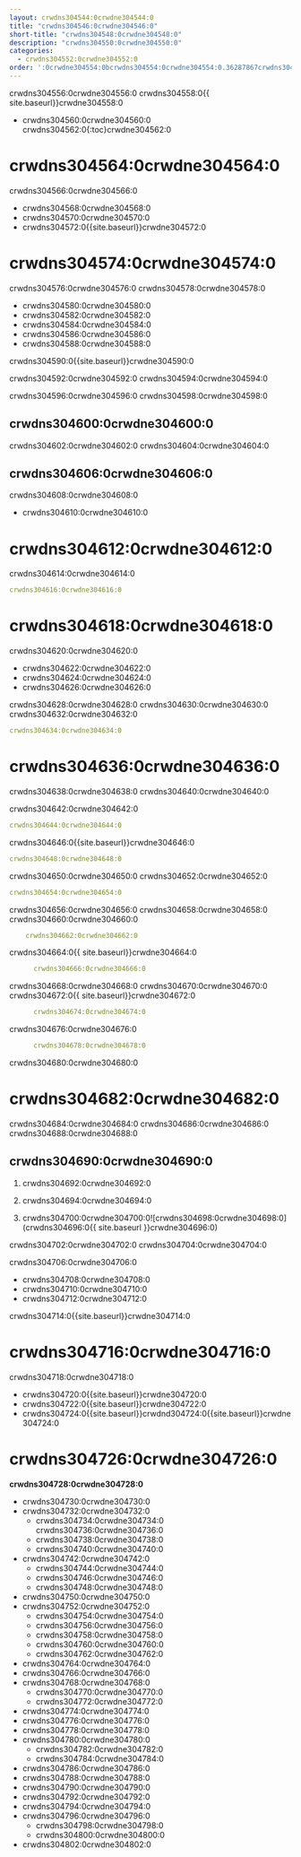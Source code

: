 ```yaml
---
layout: crwdns304544:0crwdne304544:0
title: "crwdns304546:0crwdne304546:0"
short-title: "crwdns304548:0crwdne304548:0"
description: "crwdns304550:0crwdne304550:0"
categories:
  - crwdns304552:0crwdne304552:0
order: ':0crwdne304554:0bcrwdns304554:0crwdne304554:0.36287867crwdns304554:0crwdne304554:0'
---
```


crwdns304556:0crwdne304556:0 crwdns304558:0{{ site.baseurl}}crwdne304558:0

* crwdns304560:0crwdne304560:0
crwdns304562:0{:toc}crwdne304562:0


# crwdns304564:0crwdne304564:0

crwdns304566:0crwdne304566:0

* crwdns304568:0crwdne304568:0
* crwdns304570:0crwdne304570:0
* crwdns304572:0{{site.baseurl}}crwdne304572:0

# crwdns304574:0crwdne304574:0

crwdns304576:0crwdne304576:0 crwdns304578:0crwdne304578:0

- crwdns304580:0crwdne304580:0
- crwdns304582:0crwdne304582:0
- crwdns304584:0crwdne304584:0
- crwdns304586:0crwdne304586:0
- crwdns304588:0crwdne304588:0

crwdns304590:0{{site.baseurl}}crwdne304590:0

crwdns304592:0crwdne304592:0 crwdns304594:0crwdne304594:0

crwdns304596:0crwdne304596:0 crwdns304598:0crwdne304598:0

## crwdns304600:0crwdne304600:0

crwdns304602:0crwdne304602:0 crwdns304604:0crwdne304604:0

## crwdns304606:0crwdne304606:0

crwdns304608:0crwdne304608:0

* crwdns304610:0crwdne304610:0

# crwdns304612:0crwdne304612:0

crwdns304614:0crwdne304614:0

```yaml
crwdns304616:0crwdne304616:0
```

# crwdns304618:0crwdne304618:0

crwdns304620:0crwdne304620:0

* crwdns304622:0crwdne304622:0
* crwdns304624:0crwdne304624:0
* crwdns304626:0crwdne304626:0

crwdns304628:0crwdne304628:0 crwdns304630:0crwdne304630:0 crwdns304632:0crwdne304632:0

```YAML
crwdns304634:0crwdne304634:0
```

# crwdns304636:0crwdne304636:0

crwdns304638:0crwdne304638:0 crwdns304640:0crwdne304640:0

crwdns304642:0crwdne304642:0

```yaml
crwdns304644:0crwdne304644:0
```

crwdns304646:0{{site.baseurl}}crwdne304646:0

```yaml
crwdns304648:0crwdne304648:0
```

crwdns304650:0crwdne304650:0 crwdns304652:0crwdne304652:0

```yaml
crwdns304654:0crwdne304654:0
```

crwdns304656:0crwdne304656:0 crwdns304658:0crwdne304658:0 crwdns304660:0crwdne304660:0

```yaml
    crwdns304662:0crwdne304662:0
```

crwdns304664:0{{ site.baseurl}}crwdne304664:0

```yaml
      crwdns304666:0crwdne304666:0
```

crwdns304668:0crwdne304668:0 crwdns304670:0crwdne304670:0 crwdns304672:0{{ site.baseurl}}crwdne304672:0

```yaml
      crwdns304674:0crwdne304674:0
```

crwdns304676:0crwdne304676:0

```yaml
      crwdns304678:0crwdne304678:0
```

crwdns304680:0crwdne304680:0

# crwdns304682:0crwdne304682:0

crwdns304684:0crwdne304684:0 crwdns304686:0crwdne304686:0 crwdns304688:0crwdne304688:0

## crwdns304690:0crwdne304690:0

1. crwdns304692:0crwdne304692:0

2. crwdns304694:0crwdne304694:0

3. crwdns304700:0crwdne304700:0![crwdns304698:0crwdne304698:0](crwdns304696:0{{ site.baseurl }}crwdne304696:0)

crwdns304702:0crwdne304702:0 crwdns304704:0crwdne304704:0

crwdns304706:0crwdne304706:0

- crwdns304708:0crwdne304708:0
- crwdns304710:0crwdne304710:0
- crwdns304712:0crwdne304712:0

crwdns304714:0{{site.baseurl}}crwdne304714:0

# crwdns304716:0crwdne304716:0

crwdns304718:0crwdne304718:0

* crwdns304720:0{{site.baseurl}}crwdne304720:0
* crwdns304722:0{{site.baseurl}}crwdne304722:0
* crwdns304724:0{{site.baseurl}}crwdnd304724:0{{site.baseurl}}crwdne304724:0

# crwdns304726:0crwdne304726:0

**crwdns304728:0crwdne304728:0**

* crwdns304730:0crwdne304730:0
* crwdns304732:0crwdne304732:0
    * crwdns304734:0crwdne304734:0 crwdns304736:0crwdne304736:0
    * crwdns304738:0crwdne304738:0
    * crwdns304740:0crwdne304740:0
* crwdns304742:0crwdne304742:0
    * crwdns304744:0crwdne304744:0
    * crwdns304746:0crwdne304746:0
    * crwdns304748:0crwdne304748:0
* crwdns304750:0crwdne304750:0
* crwdns304752:0crwdne304752:0
    * crwdns304754:0crwdne304754:0
    * crwdns304756:0crwdne304756:0
    * crwdns304758:0crwdne304758:0
    * crwdns304760:0crwdne304760:0
    * crwdns304762:0crwdne304762:0
* crwdns304764:0crwdne304764:0
* crwdns304766:0crwdne304766:0
* crwdns304768:0crwdne304768:0
    * crwdns304770:0crwdne304770:0
    * crwdns304772:0crwdne304772:0
* crwdns304774:0crwdne304774:0
* crwdns304776:0crwdne304776:0
* crwdns304778:0crwdne304778:0
* crwdns304780:0crwdne304780:0
    * crwdns304782:0crwdne304782:0
    * crwdns304784:0crwdne304784:0
* crwdns304786:0crwdne304786:0
* crwdns304788:0crwdne304788:0
* crwdns304790:0crwdne304790:0
* crwdns304792:0crwdne304792:0
* crwdns304794:0crwdne304794:0
* crwdns304796:0crwdne304796:0
    * crwdns304798:0crwdne304798:0
    * crwdns304800:0crwdne304800:0
* crwdns304802:0crwdne304802:0
